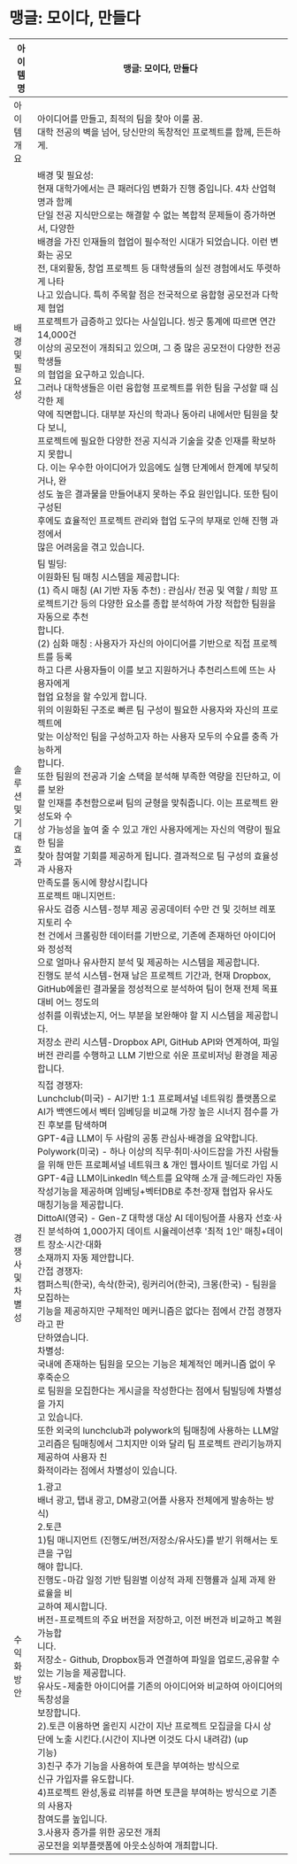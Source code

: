# **맹글: 모이다, 만들다**


| 아이템명 | 맹글: 모이다, 만들다 |
| --- | --- |
| 아이템<br>개요 | 아이디어를 만들고, 최적의 팀을 찾아 이룰 꿈.<br>대학 전공의 벽을 넘어, 당신만의 독창적인 프로젝트를 함께, 든든하게. |
| 배경 및<br>필요성 | 배경 및 필요성:<br>현재 대학가에서는 큰 패러다임 변화가 진행 중입니다. 4차 산업혁명과 함께<br>단일 전공 지식만으로는 해결할 수 없는 복합적 문제들이 증가하면서, 다양한<br>배경을 가진 인재들의 협업이 필수적인 시대가 되었습니다. 이런 변화는 공모<br>전, 대외활동, 창업 프로젝트 등 대학생들의 실전 경험에서도 뚜렷하게 나타<br>나고 있습니다. 특히 주목할 점은 전국적으로 융합형 공모전과 다학제 협업<br>프로젝트가 급증하고 있다는 사실입니다. 씽굿 통계에 따르면 연간 14,000건<br>이상의 공모전이 개최되고 있으며, 그 중 많은 공모전이 다양한 전공 학생들<br>의 협업을 요구하고 있습니다.<br>그러나 대학생들은 이런 융합형 프로젝트를 위한 팀을 구성할 때 심각한 제<br>약에 직면합니다. 대부분 자신의 학과나 동아리 내에서만 팀원을 찾다 보니,<br>프로젝트에 필요한 다양한 전공 지식과 기술을 갖춘 인재를 확보하지 못합니<br>다. 이는 우수한 아이디어가 있음에도 실행 단계에서 한계에 부딪히거나, 완<br>성도 높은 결과물을 만들어내지 못하는 주요 원인입니다. 또한 팀이 구성된<br>후에도 효율적인 프로젝트 관리와 협업 도구의 부재로 인해 진행 과정에서<br>많은 어려움을 겪고 있습니다. |
| 솔루션 및<br>기대효과 | 팀 빌딩:<br>이원화된 팀 매칭 시스템을 제공합니다:<br>(1) 즉시 매칭 (AI 기반 자동 추천) : 관심사/ 전공 및 역할 / 희망 프로젝트기간 등의 다양한 요소를 종합 분석하여 가장 적합한 팀원을 자동으로 추천<br>합니다.<br>(2) 심화 매칭 : 사용자가 자신의 아이디어를 기반으로 직접 프로젝트를 등록<br>하고 다른 사용자들이 이를 보고 지원하거나 추천리스트에 뜨는 사용자에게<br>협업 요청을 할 수있게 합니다.<br>위의 이원화된 구조로 빠른 팀 구성이 필요한 사용자와 자신의 프로젝트에<br>맞는 이상적인 팀을 구성하고자 하는 사용자 모두의 수요를 충족 가능하게<br>합니다.<br>또한 팀원의 전공과 기술 스택을 분석해 부족한 역량을 진단하고, 이를 보완<br>할 인재를 추천함으로써 팀의 균형을 맞춰줍니다. 이는 프로젝트 완성도와 수<br>상 가능성을 높여 줄 수 있고 개인 사용자에게는 자신의 역량이 필요한 팀을<br>찾아 참여할 기회를 제공하게 됩니다. 결과적으로 팀 구성의 효율성과 사용자<br>만족도를 동시에 향상시킵니다<br>프로젝트 매니지먼트:<br>유사도 검증 시스템-정부 제공 공공데이터 수만 건 및 깃허브 레포지토리 수<br>천 건에서 크롤링한 데이터를 기반으로, 기존에 존재하던 아이디어와 정성적<br>으로 얼마나 유사한지 분석 및 제공하는 시스템을 제공합니다.<br>진행도 분석 시스템-현재 남은 프로젝트 기간과, 현재 Dropbox, GitHub에올린 결과물을 정성적으로 분석하여 팀이 현재 전체 목표 대비 어느 정도의<br>성취를 이뤄냈는지, 어느 부분을 보완해야 할 지 시스템을 제공합니다.<br>저장소 관리 시스템-Dropbox API, GitHub API와 연계하여, 파일 버전 관리를 수행하고 LLM 기반으로 쉬운 프로비저닝 환경을 제공합니다. |
| 경쟁사 및<br>차별성 | 직접 경쟁자:<br>Lunchclub(미국) - AI기반 1:1 프로페셔널 네트워킹 플랫폼으로 AI가 백엔드에서 벡터 임베딩을 비교해 가장 높은 시너지 점수를 가진 후보를 탐색하며<br>GPT-4급 LLM이 두 사람의 공통 관심사·배경을 요약합니다.<br>Polywork(미국) - 하나 이상의 직무·취미·사이드잡을 가진 사람들을 위해 만든 프로페셔널 네트워크 & 개인 웹사이트 빌더로 가입 시 GPT-4급 LLM이Linkedln 텍스트를 요약해 소개 글·헤드라인 자동 작성기능을 제공하며 임베딩+벡터DB로 추천·장재 협업자 유사도 매칭기능을 제공합니다.<br>DittoAl(영국) - Gen-Z 대학생 대상 AI 데이팅어플 사용자 선호·사진 분석하여 1,000가지 데이트 시율레이션후 '최적 1인' 매칭+데이트 장소·시간·대화<br>소재까지 자동 제안합니다.<br>간접 경쟁자:<br>캠퍼스픽(한국), 속삭(한국), 링커리어(한국), 크몽(한국) - 팀원을 모집하는<br>기능을 제공하지만 구체적인 메커니즘은 없다는 점에서 간접 경쟁자라고 판<br>단하였습니다.<br>차별성:<br>국내에 존재하는 팀원을 모으는 기능은 체계적인 메커니즘 없이 우후죽순으<br>로 팀원을 모집한다는 게시글을 작성한다는 점에서 팀빌딩에 차별성을 가지<br>고 있습니다.<br>또한 외국의 lunchclub과 polywork의 팀매칭에 사용하는 LLM알고리즘은 팀매칭에서 그치지만 이와 달리 팀 프로젝트 관리기능까지 제공하여 사용자 친<br>화적이라는 점에서 차별성이 있습니다. |
| 수익화 방안 | 1.광고<br>배너 광고, 탭내 광고, DM광고(어플 사용자 전체에게 발송하는 방식)<br>2.토큰<br>1)팀 매니지먼트 (진행도/버전/저장소/유사도)를 받기 위해서는 토큰을 구입<br>해야 합니다.<br>진행도-마감 일정 기반 팀원별 이상적 과제 진행률과 실제 과제 완료율을 비<br>교하여 제시합니다.<br>버전-프로젝트의 주요 버전을 저장하고, 이전 버전과 비교하고 복원 가능합<br>니다.<br>저장소- Github, Dropbox등과 연결하여 파일을 업로드,공유할 수 있는 기능을 제공합니다.<br>유사도-제출한 아이디어를 기존의 아이디어와 비교하여 아이디어의 독창성을<br>보장합니다.<br>2).토큰 이용하면 올린지 시간이 지난 프로젝트 모집글을 다시 상<br>단에 노출 시킨다.(시간이 지나면 이것도 다시 내려감) (up<br>기능)<br>3)친구 추가 기능을 사용하여 토큰을 부여하는 방식으로<br>신규 가입자를 유도합니다.<br>4)프로젝트 완성,동료 리뷰를 하면 토큰을 부여하는 방식으로 기존의 사용자<br>참여도를 높입니다.<br>3.사용자 증가를 위한 공모전 개최<br>공모전을 외부플랫폼에 아웃소싱하여 개최합니다. |


